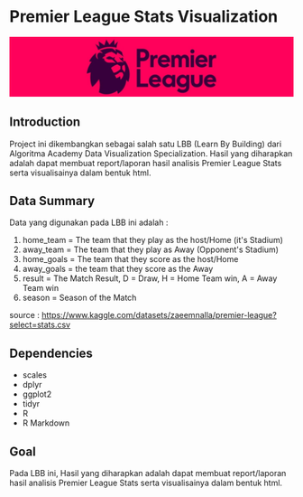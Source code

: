# Premier League Stats Visualization
<img src="https://github.com/takdirzd/Premier_League_Stats_Viz/blob/main/dataset-cover.jpg">

## Introduction
Project ini dikembangkan sebagai salah satu LBB (Learn By Building) dari Algoritma Academy Data Visualization Specialization. Hasil yang diharapkan adalah dapat membuat report/laporan hasil analisis Premier League Stats serta visualisainya dalam bentuk html.

## Data Summary
Data yang digunakan pada LBB ini adalah :
1. home_team = The team that they play as the host/Home (it's Stadium)
2. away_team = The team that they play as Away (Opponent's Stadium)
3. home_goals = The team that they score as the host/Home
4. away_goals = the team that they score as the Away 
5. result = The Match Result, D = Draw, H = Home Team win, A = Away Team win
6. season = Season of the Match

source : https://www.kaggle.com/datasets/zaeemnalla/premier-league?select=stats.csv

## Dependencies
- scales
- dplyr
- ggplot2
- tidyr
- R
- R Markdown

## Goal
Pada LBB ini, Hasil yang diharapkan adalah dapat membuat report/laporan hasil analisis Premier League Stats serta visualisainya dalam bentuk html.